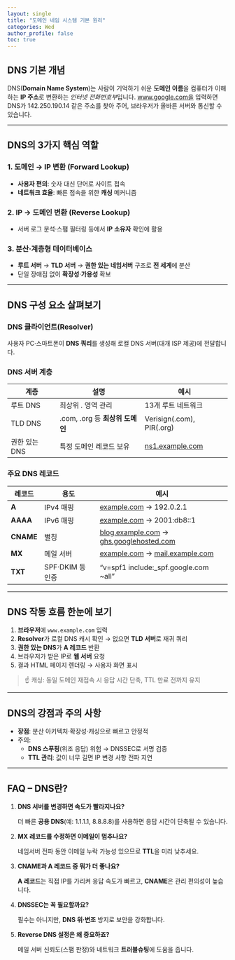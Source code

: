 ```yaml
---
layout: single
title: "도메인 네임 시스템 기본 원리"
categories: Wed
author_profile: false
toc: true
---
```


## DNS 기본 개념

DNS(**Domain Name System**)는 사람이 기억하기 쉬운 **도메인 이름**을 컴퓨터가 이해하는 **IP 주소**로 변환하는 *인터넷 전화번호부*입니다. www.google.com을 입력하면 DNS가 142.250.190.14 같은 주소를 찾아 주어, 브라우저가 올바른 서버와 통신할 수 있습니다.

------

## DNS의 3가지 핵심 역할

### 1. 도메인 → IP 변환 (Forward Lookup)

- **사용자 편의**: 숫자 대신 단어로 사이트 접속
- **네트워크 효율**: 빠른 접속을 위한 **캐싱** 메커니즘

### 2. IP → 도메인 변환 (Reverse Lookup)

- 서버 로그 분석·스팸 필터링 등에서 **IP 소유자** 확인에 활용

### 3. 분산·계층형 데이터베이스

- **루트 서버** → **TLD 서버** → **권한 있는 네임서버** 구조로 **전 세계**에 분산
- 단일 장애점 없이 **확장성**·**가용성** 확보

------

## DNS 구성 요소 살펴보기

### DNS 클라이언트(Resolver)

사용자 PC·스마트폰이 **DNS 쿼리**를 생성해 로컬 DNS 서버(대개 ISP 제공)에 전달합니다.

### DNS 서버 계층

| 계층          | 설명                            | 예시                                      |
| ------------- | ------------------------------- | ----------------------------------------- |
| 루트 DNS      | 최상위 *.* 영역 관리            | 13개 루트 네트워크                        |
| TLD DNS       | .com, .org 등 **최상위 도메인** | Verisign(.com), PIR(.org)                 |
| 권한 있는 DNS | 특정 도메인 레코드 보유         | [ns1.example.com](http://ns1.example.com) |

### 주요 DNS 레코드

| 레코드    | 용도             | 예시                                                         |
| --------- | ---------------- | ------------------------------------------------------------ |
| **A**     | IPv4 매핑        | [example.com](http://example.com) → 192.0.2.1                |
| **AAAA**  | IPv6 매핑        | [example.com](http://example.com) → 2001:db8::1              |
| **CNAME** | 별칭             | [blog.example.com](http://blog.example.com) → [ghs.googlehosted.com](http://ghs.googlehosted.com) |
| **MX**    | 메일 서버        | [example.com](http://example.com) → [mail.example.com](http://mail.example.com) |
| **TXT**   | SPF·DKIM 등 인증 | “v=spf1 include:_spf.google.com ~all”                        |

------

## DNS 작동 흐름 한눈에 보기

1. **브라우저**에 `www.example.com` 입력
2. **Resolver**가 로컬 DNS 캐시 확인 → 없으면 **TLD 서버**로 재귀 쿼리
3. **권한 있는 DNS**가 **A 레코드** 반환
4. 브라우저가 받은 IP로 **웹 서버** 요청
5. 결과 HTML 페이지 렌더링 → 사용자 화면 표시

> ☝️ 캐싱: 동일 도메인 재접속 시 응답 시간 단축, TTL 만료 전까지 유지

------

## DNS의 강점과 주의 사항

- **장점**: 분산 아키텍처·확장성·캐싱으로 빠르고 안정적
- 주의:
  - **DNS 스푸핑**(위조 응답) 위험 → DNSSEC로 서명 검증
  - **TTL 관리**: 값이 너무 길면 IP 변경 사항 전파 지연

------

## FAQ – DNS란?

1. **DNS 서버를 변경하면 속도가 빨라지나요?**

   더 빠른 **공용 DNS**(예: 1.1.1.1, 8.8.8.8)를 사용하면 응답 시간이 단축될 수 있습니다.

2. **MX 레코드를 수정하면 이메일이 멈추나요?**

   네임서버 전파 동안 이메일 누락 가능성 있으므로 **TTL**을 미리 낮추세요.

3. **CNAME과 A 레코드 중 뭐가 더 좋나요?**

   **A 레코드**는 직접 IP를 가리켜 응답 속도가 빠르고, **CNAME**은 관리 편의성이 높습니다.

4. **DNSSEC는 꼭 필요할까요?**

   필수는 아니지만, **DNS 위·변조** 방지로 보안을 강화합니다.

5. **Reverse DNS 설정은 왜 중요하죠?**

   메일 서버 신뢰도(스팸 판정)와 네트워크 **트러블슈팅**에 도움을 줍니다.
